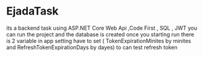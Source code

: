 # EjadaTask
its a backend task using ASP.NET Core Web Api ,Code First , SQL , JWT
you can run the project and  the database is created once you starting run 
there is 2 variable in app setting have  to set ( TokenExpirationMinites by minites  and RefreshTokenExpirationDays by dayes) to can test refresh token 
